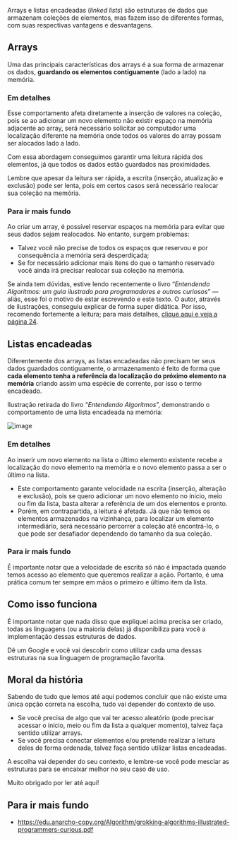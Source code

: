 Arrays e listas encadeadas (*linked lists*) são estruturas de dados que armazenam coleções de elementos, mas fazem isso de diferentes formas, com suas respectivas vantagens e desvantagens.  

## Arrays

Uma das principais características dos arrays é a sua forma de armazenar os dados, **guardando os elementos contiguamente** (lado a lado) na memória.

### Em detalhes

Esse comportamento afeta diretamente a inserção de valores na coleção, pois se ao adicionar um novo elemento não existir espaço na memória adjacente ao array, será necessário solicitar ao computador uma localização diferente na memória onde todos os valores do array possam ser alocados lado a lado.

Com essa abordagem conseguimos garantir uma leitura rápida dos elementos, já que todos os dados estão guardados nas proximidades.

Lembre que apesar da leitura ser rápida, a escrita (inserção, atualização e exclusão) pode ser lenta, pois em certos casos será necessário realocar sua coleção na memória. 

### Para ir mais fundo

Ao criar um array, é possível reservar espaços na memória para evitar que seus dados sejam realocados. No entanto, surgem problemas: 

- Talvez você não precise de todos os espaços que reservou e por consequência a memória será desperdiçada;
- Se for necessário adicionar mais itens do que o tamanho reservado você ainda irá precisar realocar sua coleção na memória.

Se ainda tem dúvidas, estive lendo recentemente o livro “*Entendendo Algoritmos: um guia ilustrado para programadores e outros curiosos*” — aliás, esse foi o motivo de estar escrevendo e este texto. O autor, através de ilustrações, conseguiu explicar de forma super didática. Por isso, recomendo fortemente a leitura; para mais detalhes, [clique aqui e veja a página 24](https://edu.anarcho-copy.org/Algorithm/grokking-algorithms-illustrated-programmers-curious.pdf).

## Listas encadeadas

Diferentemente dos arrays, as listas encadeadas não precisam ter seus dados guardados contiguamente, o armazenamento é feito de forma que **cada elemento tenha a referência da localização do próximo elemento na memória** criando assim uma espécie de corrente, por isso o termo encadeado.

Ilustração retirada do livro “*Entendendo Algoritmos*”, demonstrando o comportamento de uma lista encadeada na memória:

![image](/images/arrays-and-linked-lists/linked-lists-on-memory.png)

### Em detalhes

Ao inserir um novo elemento na lista o último elemento existente recebe a localização do novo elemento na memória e o novo elemento passa a ser o último na lista.

- Este comportamento garante velocidade na escrita (inserção, alteração e exclusão), pois se quero adicionar um novo elemento no ínicio, meio ou fim da lista, basta alterar a referência de um dos elementos e pronto.
- Porém, em contrapartida, a leitura é afetada. Já que não temos os elementos armazenados na vizinhança, para localizar um elemento intermediário, será necessário percorrer a coleção até encontrá-lo, o que pode ser desafiador dependendo do tamanho da sua coleção.

### Para ir mais fundo

É importante notar que a velocidade de escrita só não é impactada quando temos acesso ao elemento que queremos realizar a ação. Portanto, é uma prática comum ter sempre em mãos o primeiro e último item da lista.

## Como isso funciona

É importante notar que nada disso que expliquei acima precisa ser criado, todas as linguagens (ou a maioria delas) já disponibiliza para você a implementação dessas estruturas de dados.

Dê um Google e você vai descobrir como utilizar cada uma dessas estruturas na sua linguagem de programação favorita.

## Moral da história

Sabendo de tudo que lemos até aqui podemos concluir que não existe uma única opção correta na escolha, tudo vai depender do contexto de uso.

- Se você precisa de algo que vai ter acesso aleatório (pode precisar acessar o início, meio ou fim da lista a qualquer momento), talvez faça sentido utilizar arrays.
- Se você precisa conectar elementos e/ou pretende realizar a leitura deles de forma ordenada, talvez faça sentido utilizar listas encadeadas.

A escolha vai depender do seu contexto, e lembre-se você pode mesclar as estruturas para se encaixar melhor no seu caso de uso. 

Muito obrigado por ler até aqui!

## Para ir mais fundo

- https://edu.anarcho-copy.org/Algorithm/grokking-algorithms-illustrated-programmers-curious.pdf
